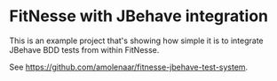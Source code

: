 # FitNesse with JBehave integration

This is an example project that's showing how simple it is to integrate
JBehave BDD tests from within FitNesse.

See https://github.com/amolenaar/fitnesse-jbehave-test-system.

